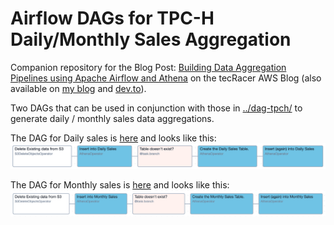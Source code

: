 # Airflow DAGs for TPC-H Daily/Monthly Sales Aggregation

Companion repository for the Blog Post: [Building Data Aggregation Pipelines using Apache Airflow and Athena](https://www.tecracer.com/blog/2024/09/building-data-aggregation-pipelines-using-apache-airflow-and-athena.html) on the tecRacer AWS Blog (also available on [my blog](https://mauricebrg.com/2024/09/building-data-aggregation-pipelines-using-apache-airflow-and-athena.html) and [dev.to](https://dev.to/aws-builders/building-data-aggregation-pipelines-using-apache-airflow-and-athena-7gd)).

Two DAGs that can be used in conjunction with those in [../dag-tpch/](../dag-tpch/) to generate daily / monthly sales data aggregations.

The DAG for Daily sales is [here](./daily_sales_aggregation.py) and looks like this:
![Daily Sales](image-1.png)

The DAG for Monthly sales is [here](./monthly_sales_aggregation.py) and looks like this:
![Monthly Sales](image.png)
